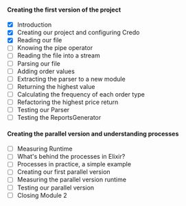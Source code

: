 #### Creating the first version of the project

- [x] Introduction
- [x] Creating our project and configuring Credo
- [x] Reading our file
- [ ] Knowing the pipe operator
- [ ] Reading the file into a stream
- [ ] Parsing our file
- [ ] Adding order values
- [ ] Extracting the parser to a new module
- [ ] Returning the highest value
- [ ] Calculating the frequency of each order type
- [ ] Refactoring the highest price return
- [ ] Testing our Parser
- [ ] Testing the ReportsGenerator

#### Creating the parallel version and understanding processes

- [ ] Measuring Runtime
- [ ] What's behind the processes in Elixir?
- [ ] Processes in practice, a simple example
- [ ] Creating our first parallel version
- [ ] Measuring the parallel version runtime
- [ ] Testing our parallel version
- [ ] Closing Module 2
